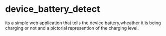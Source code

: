 # device_battery_detect
its a simple web application that tells the  device battery,wheather it is being charging or not and a pictorial represention of the charging  level.
